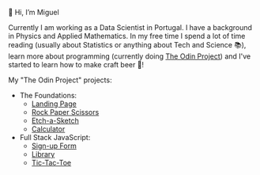👋 Hi, I’m Miguel

Currently I am working as a Data Scientist in Portugal. I have a background in Physics and Applied Mathematics. 
In my free time I spend a lot of time reading (usually about Statistics or anything about Tech and Science :books:), learn more about programming (currently doing [The Odin Project](https://www.theodinproject.com)) and I've started to learn how to make craft beer :beer:!


My "The Odin Project" projects:

- The Foundations:
    - [Landing Page](https://mvazramos.github.io/landing-page/)
    - [Rock Paper Scissors](https://mvazramos.github.io/rock-paper-scissors/)   
    - [Etch-a-Sketch](https://mvazramos.github.io/etch-a-sketch/)
    - [Calculator](https://mvazramos.github.io/calculator-top/)
- Full Stack JavaScript:
    - [Sign-up Form](https://mvazramos.github.io/signup-form-top/)   
    - [Library](https://mvazramos.github.io/top-library/)
    - [Tic-Tac-Toe](https://mvazramos.github.io/top-tictactoe/)



    
    
<!--- 👀 I’m interested in ...
- 🌱 I’m currently learning ...
- 💞️ I’m looking to collaborate on ...
- 📫 How to reach me ...
--->

<!---
mvazramos/mvazramos is a ✨ special ✨ repository because its `README.md` (this file) appears on your GitHub profile.
You can click the Preview link to take a look at your changes.
--->


